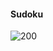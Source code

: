 #### Sudoku

![200](https://user-images.githubusercontent.com/100339904/165590056-b28441ce-7fd0-4293-9374-3b7d625e06fd.jpg)

